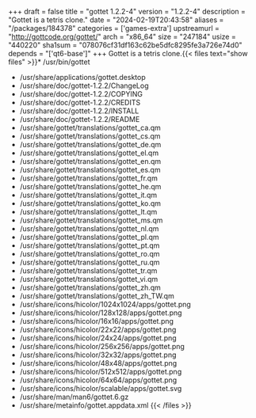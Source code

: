 +++
draft = false
title = "gottet 1.2.2-4"
version = "1.2.2-4"
description = "Gottet is a tetris clone."
date = "2024-02-19T20:43:58"
aliases = "/packages/184378"
categories = ['games-extra']
upstreamurl = "http://gottcode.org/gottet/"
arch = "x86_64"
size = "247184"
usize = "440220"
sha1sum = "078076cf31df163c62be5dfc8295fe3a726e74d0"
depends = "['qt6-base']"
+++
Gottet is a tetris clone.{{< files text="show files" >}}* /usr/bin/gottet
* /usr/share/applications/gottet.desktop
* /usr/share/doc/gottet-1.2.2/ChangeLog
* /usr/share/doc/gottet-1.2.2/COPYING
* /usr/share/doc/gottet-1.2.2/CREDITS
* /usr/share/doc/gottet-1.2.2/INSTALL
* /usr/share/doc/gottet-1.2.2/README
* /usr/share/gottet/translations/gottet_ca.qm
* /usr/share/gottet/translations/gottet_cs.qm
* /usr/share/gottet/translations/gottet_de.qm
* /usr/share/gottet/translations/gottet_el.qm
* /usr/share/gottet/translations/gottet_en.qm
* /usr/share/gottet/translations/gottet_es.qm
* /usr/share/gottet/translations/gottet_fr.qm
* /usr/share/gottet/translations/gottet_he.qm
* /usr/share/gottet/translations/gottet_it.qm
* /usr/share/gottet/translations/gottet_ko.qm
* /usr/share/gottet/translations/gottet_lt.qm
* /usr/share/gottet/translations/gottet_ms.qm
* /usr/share/gottet/translations/gottet_nl.qm
* /usr/share/gottet/translations/gottet_pl.qm
* /usr/share/gottet/translations/gottet_pt.qm
* /usr/share/gottet/translations/gottet_ro.qm
* /usr/share/gottet/translations/gottet_ru.qm
* /usr/share/gottet/translations/gottet_tr.qm
* /usr/share/gottet/translations/gottet_vi.qm
* /usr/share/gottet/translations/gottet_zh.qm
* /usr/share/gottet/translations/gottet_zh_TW.qm
* /usr/share/icons/hicolor/1024x1024/apps/gottet.png
* /usr/share/icons/hicolor/128x128/apps/gottet.png
* /usr/share/icons/hicolor/16x16/apps/gottet.png
* /usr/share/icons/hicolor/22x22/apps/gottet.png
* /usr/share/icons/hicolor/24x24/apps/gottet.png
* /usr/share/icons/hicolor/256x256/apps/gottet.png
* /usr/share/icons/hicolor/32x32/apps/gottet.png
* /usr/share/icons/hicolor/48x48/apps/gottet.png
* /usr/share/icons/hicolor/512x512/apps/gottet.png
* /usr/share/icons/hicolor/64x64/apps/gottet.png
* /usr/share/icons/hicolor/scalable/apps/gottet.svg
* /usr/share/man/man6/gottet.6.gz
* /usr/share/metainfo/gottet.appdata.xml
{{< /files >}}